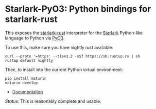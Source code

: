# Starlark-PyO3: Python bindings for starlark-rust

This exposes the
[starlark-rust](https://github.com/facebookexperimental/starlark-rust/)
interpreter for the
[Starlark](https://github.com/bazelbuild/starlark/blob/master/spec.md)
Python-like language to Python via [PyO3](https://pyo3.rs).

To use this, make sure you have nightly rust available:
```
curl --proto '=https' --tlsv1.2 -sSf https://sh.rustup.rs | sh
rustup default nightly
```

Then, to install into the current Python virtual environment:
```
pip install maturin
maturin develop
```

- [Documentation](https://starlark-pyo3.readthedocs.io/en/latest/)

*Status:* This is reasonably complete and usable.
